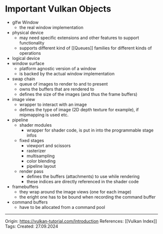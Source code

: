 # Important Vulkan Objects

- glfw Window
	- the real window implementation
- physical device
	- may need specific extensions and other features to support functionality
	- supports different kind of [[Queues]] families for different kinds of operations
- logical device
- window surface
	- platform agnostic version of a window
	- is backed by the actual window implementation
- swap chain
	- queue of images to render to and to present
	- owns the buffers that are rendered to
	- defines the size of the images (and thus the frame buffers)
- image view
	- wrapper to interact with an image
	- defines the type of image (2D depth texture for example), if mipmapping is used etc.
- pipeline
	- shader modules
		- wrapper for shader code, is put in into the programmable stage infos
	- fixed stages
		- viewport and scissors
		- rasterizer
		- multisampling
		- color blending
		- pipeline layout
	- render pass
		- defines the buffers (attachments) to use while rendering
		- these indices are directly referenced in the shader code
- framebuffers
	- they wrap around the image views (one for each image)
	- the eright one has to be bound when recording the command buffer
- command buffers
	- have to be allocated from a command pool


---

Origin: https://vulkan-tutorial.com/Introduction
References: [[Vulkan Index]]
Tags: 
Created: 27.09.2024

